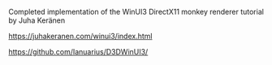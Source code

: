 Completed implementation of the WinUI3 DirectX11 monkey renderer tutorial by Juha Keränen 

https://juhakeranen.com/winui3/index.html

https://github.com/Ianuarius/D3DWinUI3/
